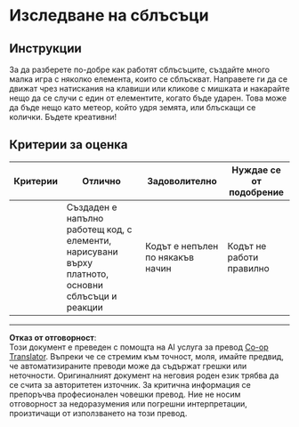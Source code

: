 <!--
CO_OP_TRANSLATOR_METADATA:
{
  "original_hash": "8a0a097b45e7c75a611e2795e4013f16",
  "translation_date": "2025-08-28T07:58:12+00:00",
  "source_file": "6-space-game/4-collision-detection/assignment.md",
  "language_code": "bg"
}
-->
# Изследване на сблъсъци

## Инструкции

За да разберете по-добре как работят сблъсъците, създайте много малка игра с няколко елемента, които се сблъскват. Направете ги да се движат чрез натискания на клавиши или кликове с мишката и накарайте нещо да се случи с един от елементите, когато бъде ударен. Това може да бъде нещо като метеор, който удря земята, или блъскащи се колички. Бъдете креативни!

## Критерии за оценка

| Критерии | Отлично                                                                                                                  | Задоволително                  | Нуждае се от подобрение |
| -------- | ------------------------------------------------------------------------------------------------------------------------ | ------------------------------ | ----------------------- |
|          | Създаден е напълно работещ код, с елементи, нарисувани върху платното, основни сблъсъци и реакции                        | Кодът е непълен по някакъв начин | Кодът не работи правилно |

---

**Отказ от отговорност**:  
Този документ е преведен с помощта на AI услуга за превод [Co-op Translator](https://github.com/Azure/co-op-translator). Въпреки че се стремим към точност, моля, имайте предвид, че автоматизираните преводи може да съдържат грешки или неточности. Оригиналният документ на неговия роден език трябва да се счита за авторитетен източник. За критична информация се препоръчва професионален човешки превод. Ние не носим отговорност за недоразумения или погрешни интерпретации, произтичащи от използването на този превод.